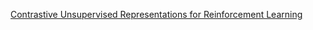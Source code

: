 [Contrastive Unsupervised Representations for Reinforcement Learning](https://www.youtube.com/watch?v=1MprzvYNpY8)
